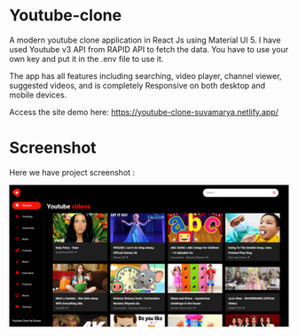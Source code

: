 # Youtube-clone

A modern youtube clone application in React Js using Material UI 5. I have used Youtube v3 API from RAPID API to fetch the data. You have to use your own key and put it in the .env file to use it. 

The app has all features including searching, video player, channel viewer, suggested videos, and is completely Responsive on both desktop and mobile devices.

Access the site demo here: https://youtube-clone-suvamarya.netlify.app/

 # Screenshot
Here we have project screenshot :

![screenshot](screenshot.png)
